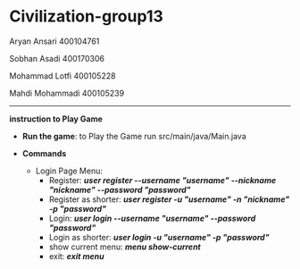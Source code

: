 # Civilization-group13
Aryan Ansari 400104761

Sobhan Asadi 400170306

Mohammad Lotfi 400105228

Mahdi Mohammadi 400105239

-------------------------------------------------------------------

**instruction to Play Game**

- **Run the game**: to Play the Game run src/main/java/Main.java
 
- **Commands**

  - Login Page Menu:
    -  Register: ***user register --username     "username"     --nickname     "nickname"     --password     "password"***
    -  Register as shorter: ***user register -u "username" -n "nickname" -p "password"***
    -  Login: ***user login --username "username" --password "password"***
    -  Login as shorter: ***user login -u "username" -p "password"***
    -  show current menu: ***menu show-current***
    -  exit: ***exit menu***
